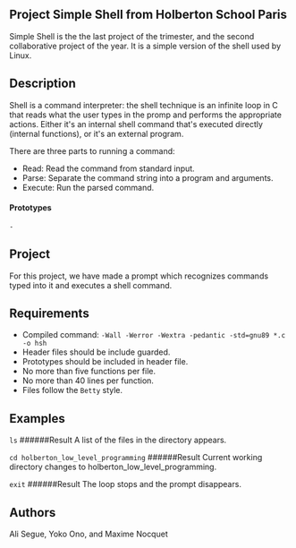 ## Project Simple Shell from Holberton School Paris

Simple Shell is the the last project of the trimester, and the second collaborative project of the year. It is a simple version of the shell used by Linux.

## Description
Shell is a command interpreter: the shell technique is an infinite loop in C that reads what the user types in the promp and performs the appropriate actions. Either it's an internal shell command that's executed directly (internal functions), or it's an external program.

There are three parts to running a command:
* Read: Read the command from standard input.
* Parse: Separate the command string into a program and arguments.
* Execute: Run the parsed command.

#### Prototypes
```
-
```

## Project
For this project, we have made a prompt which recognizes commands typed into it and executes a shell command.

## Requirements

* Compiled command: ```-Wall -Werror -Wextra -pedantic -std=gnu89 *.c -o hsh```
* Header files should be include guarded.
* Prototypes should be included in header file.
* No more than five functions per file.
* No more than 40 lines per function.
* Files follow the ```Betty``` style.

## Examples
```ls```
######Result
A list of the files in the directory appears.

```cd holberton_low_level_programming```
######Result
Current working directory changes to holberton_low_level_programming.

```exit```
######Result
The loop stops and the prompt disappears.

## Authors
Ali Segue, Yoko Ono, and Maxime Nocquet
